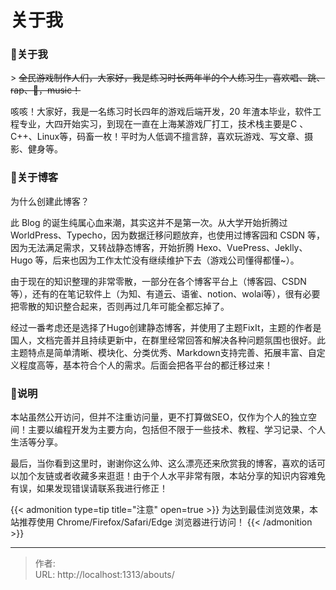 # 关于我


### 🎉关于我

&gt; ~~全民游戏制作人们，大家好，我是练习时长两年半的个人练习生，喜欢唱、跳、rap、🏀，music！~~

咳咳！大家好，我是一名练习时长四年的游戏后端开发，20 年渣本毕业，软件工程专业，大四开始实习，到现在一直在上海某游戏厂打工，技术栈主要是C 、C&#43;&#43;、Linux等，码畜一枚！平时为人低调不擅言辞，喜欢玩游戏、写文章、摄影、健身等。

### 💎关于博客

为什么创建此博客？

此 Blog 的诞生纯属心血来潮，其实这并不是第一次。从大学开始折腾过 WorldPress、Typecho，因为数据迁移问题放弃，也使用过博客园和 CSDN 等，因为无法满足需求，又转战静态博客，开始折腾 Hexo、VuePress、Jeklly、Hugo 等，后来也因为工作太忙没有继续维护下去（游戏公司懂得都懂\~）。

由于现在的知识整理的非常零散，一部分在各个博客平台上（博客园、CSDN等），还有的在笔记软件上（为知、有道云、语雀、notion、wolai等），很有必要把零散的知识整合起来，否则再过几年可能全都忘掉了。

经过一番考虑还是选择了Hugo创建静态博客，并使用了主题FixIt，主题的作者是国人，文档完善并且持续更新中，在群里经常回答和解决各种问题氛围也很好。此主题特点是简单清晰、模块化、分类优秀、Markdown支持完善、拓展丰富、自定义程度高等，基本符合个人的需求。后面会把各平台的都迁移过来！

### 📌说明

本站虽然公开访问，但并不注重访问量，更不打算做SEO，仅作为个人的独立空间！主要以编程开发为主要方向，包括但不限于一些技术、教程、学习记录、个人生活等分享。

最后，当你看到这里时，谢谢你这么帅、这么漂亮还来欣赏我的博客，喜欢的话可以加个友链或者收藏多来逛逛！由于个人水平非常有限，本站分享的知识内容难免有误，如果发现错误请联系我进行修正！


{{&lt; admonition type=tip title=&#34;注意&#34; open=true &gt;}}
为达到最佳浏览效果，本站推荐使用 Chrome/Firefox/Safari/Edge 浏览器进行访问！
{{&lt; /admonition &gt;}}

---

> 作者:   
> URL: http://localhost:1313/abouts/  

